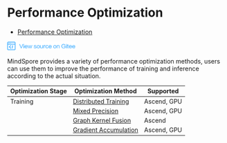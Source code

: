 # Performance Optimization

<!-- TOC -->

- [Performance Optimization](#performance-optimization)

<!-- /TOC -->

<a href="https://gitee.com/mindspore/docs/blob/master/docs/programming_guide/source_en/performance_optimization.md" target="_blank"><img src="./_static/logo_source.png"></a>

MindSpore provides a variety of performance optimization methods, users can use them to improve the performance of training and inference according to the actual situation.

| Optimization Stage | Optimization Method | Supported |
| --- | --- | --- |
| Training | [Distributed Training](https://www.mindspore.cn/tutorial/training/en/master/advanced_use/distributed_training_tutorials.html) | Ascend, GPU |
| | [Mixed Precision](https://www.mindspore.cn/tutorial/training/en/master/advanced_use/enable_mixed_precision.html) | Ascend, GPU |
| | [Graph Kernel Fusion](https://www.mindspore.cn/tutorial/training/en/master/advanced_use/enable_graph_kernel_fusion.html) | Ascend |
| | [Gradient Accumulation](https://www.mindspore.cn/tutorial/training/en/master/advanced_use/apply_gradient_accumulation.html) | Ascend, GPU |
